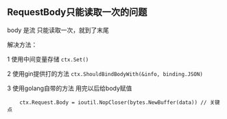 ## RequestBody只能读取一次的问题

body 是流 只能读取一次，就到了末尾

解决方法：

1  使用中间变量存储  `ctx.Set()`

2  使用gin提供打的方法 `ctx.ShouldBindBodyWith(&info, binding.JSON)`

3  使用golang自带的方法 用完以后给body赋值  
```golang
 	ctx.Request.Body = ioutil.NopCloser(bytes.NewBuffer(data)) // 关键点
```